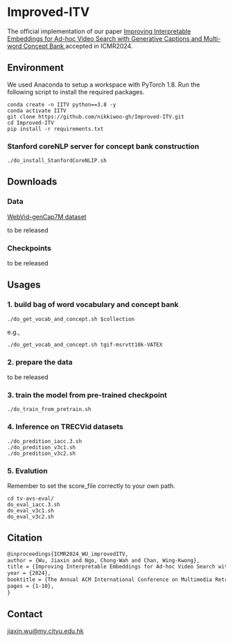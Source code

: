 # Improved-ITV
The official implementation of our paper [Improving Interpretable Embeddings for Ad-hoc Video Search with Generative Captions and Multi-word Concept Bank ](https://arxiv.org/abs/2404.06173) accepted in ICMR2024.
## Environment

We used Anaconda to setup a workspace with PyTorch 1.8. Run the following script to install the required packages.

```shell
conda create -n IITV python==3.8 -y
conda activate IITV
git clone https://github.com/nikkiwoo-gh/Improved-ITV.git
cd Improved-ITV
pip install -r requirements.txt
```

### Stanford coreNLP server for concept bank construction
```shell
./do_install_StanfordCoreNLIP.sh
```

## Downloads

### Data

[WebVid-genCap7M dataset](https://drive.google.com/file/d/18Dh20_ZlSGJ_XAFM2P5dpd3qSIR-vSBJ/view)

to be released

### Checkpoints

to be released

## Usages


### 1. build bag of word vocabulary and concept bank
```shell
./do_get_vocab_and_concept.sh $collection
```

e.g.,
```shell
./do_get_vocab_and_concept.sh tgif-msrvtt10k-VATEX
```

### 2. prepare the data
to be released

### 3. train the model from pre-trained checkpoint
```shell
./do_train_from_pretrain.sh
```

### 4. Inference on TRECVid datasets
```shell
./do_predition_iacc.3.sh
./do_predition_v3c1.sh
./do_predition_v3c2.sh
```

### 5. Evalution
Remember to set the score_file correctly to your own path.
```shell
cd tv-avs-eval/
do_eval_iacc.3.sh
do_eval_v3c1.sh
do_eval_v3c2.sh
```

## Citation

```latex
@inproceedings{ICMR2024_WU_improvedITV,
author = {Wu, Jiaxin and Ngo, Chong-Wah and Chan, Wing-Kwong},
title = {Improving Interpretable Embeddings for Ad-hoc Video Search with Generative Captions and Multi-word Concept Bank},
year = {2024},
booktitle = {The Annual ACM International Conference on Multimedia Retrieval},
pages = {1-10},
}
```



## Contact
jiaxin.wu@my.cityu.edu.hk
